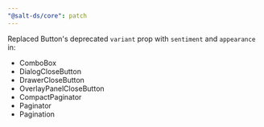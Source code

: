 ```yaml
---
"@salt-ds/core": patch
---
```


Replaced Button's deprecated `variant` prop with `sentiment` and `appearance` in:

- ComboBox
- DialogCloseButton
- DrawerCloseButton
- OverlayPanelCloseButton
- CompactPaginator
- Paginator
- Pagination

